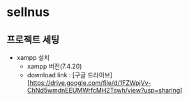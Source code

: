 # sellnus

## 프로젝트 세팅

* xampp 설치
  - xampp 버전(7.4.20)
  - download link : [구글 드라이브][https://drive.google.com/file/d/1FZWpjVv-ChNd5wmdnEEUMWrfcMH2Tswh/view?usp=sharing]
